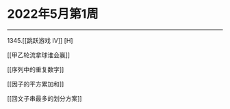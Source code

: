 # 2022年5月第1周

---

1345.[[跳跃游戏 IV]] [H]   

[[甲乙轮流拿球谁会赢]]  

[[序列中的重复数字]]  

[[因子的平方累加和]] 

[[回文子串最多的划分方案]]
